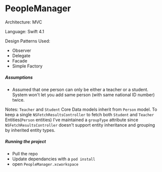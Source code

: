 # PeopleManager

Architecture: MVC

Language: Swift 4.1

Design Patterns Used:
- Observer
- Delegate
- Facade
- Simple Factory

##### Assumptions

  - Assumed that one person can only be either a teacher or a student. System won't let you add same person (with same national ID number) twice.

 Notes:
`Teacher` and `Student` Core Data models inherit from `Person` model. To keep a single `NSFetchResultsController` to fetch both `Student` and `Teacher` Entities(`Person` entities) I've maintained a `groupType` attribute since `NSFetchResultsController` doesn't support entity inheritance and grouping by inherited entity types.

##### Running the project
- Pull the repo
- Update dependancies with a `pod install`
- open `PeopleManager.xcworkspace`
